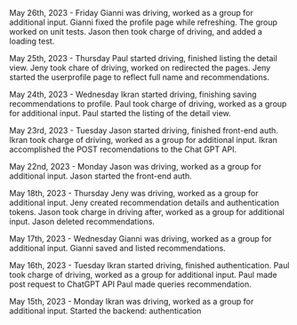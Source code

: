 May 26th, 2023 - Friday
    Gianni was driving, worked as a group for additional input.
    Gianni fixed the profile page while refreshing.
    The group worked on unit tests.
    Jason then took charge of driving, and added a loading test.

May 25th, 2023 - Thursday
    Paul started driving, finished listing the detail view.
    Jeny took chare of driving, worked on redirected the pages.
    Jeny started the userprofile page to reflect full name and recommendations.


May 24th, 2023 - Wednesday
    Ikran started driving, finishing saving recommendations to profile.
    Paul took charge of driving, worked as a group for additional input.
    Paul started the listing of the detail view.

May 23rd, 2023 - Tuesday
    Jason started driving, finished front-end auth.
    Ikran took charge of driving, worked as a group for additional input.
    Ikran accomplished the POST recomendations to the Chat GPT API.

May 22nd, 2023 - Monday
    Jason was driving, worked as a group for additional input.
    Jason started the front-end auth.

May 18th, 2023 - Thursday
    Jeny was driving, worked as a group for additional input.
    Jeny created recommendation details and authentication tokens.
    Jason took charge in driving after, worked as a group for additional input.
    Jason deleted recommendations.

May 17th, 2023 - Wednesday
    Gianni was driving, worked as a group for additional input.
    Gianni saved and listed recommendations.

May 16th, 2023 - Tuesday
    Ikran started driving, finished authentication.
    Paul took charge of driving, worked as a group for additional input.
    Paul made post request to ChatGPT API
    Paul made queries recommendation.


May 15th, 2023 - Monday
    Ikran was driving, worked as a group for additional input.
    Started the backend: authentication

